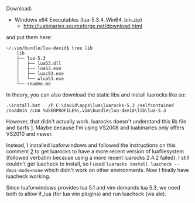Download:

* Windows x64 Executables (lua-5.3.4_Win64_bin.zip)
    * http://luabinaries.sourceforge.net/download.html

and put them here:

    ~/.vim/bundle/lua-david$ tree lib
        lib
        ├── lua-5.3
        │   ├── lua53.dll
        │   ├── lua53.exe
        │   ├── luac53.exe
        │   └── wlua53.exe
        └── readme.md


In theory, you can also download the static libs and install luarocks like so:

    .\install.bat   /P C:\david\apps\lua\luarocks-5.3 /selfcontained /noadmin /LUA %USERPROFILE%\.vim\bundle\lua-david\lib\lua-5.3

However, that didn't actually work. luarocks doesn't understand this lib file
and barfs [1]. Maybe because I'm using VS2008 and luabinaries only offers
VS2010 and newer.

Instead, I installed luaforwindows and followed the instructions on this
comment [2] to get luarocks to have a more recent version of luafilesystem
(followed verbatim because using a more recent luarocks 2.4.2 failed). I still
couldn't get luacheck to install, so I used `luarocks install luacheck
--deps-mode=none` which didn't work on other environments. Now I finally have
luacheck working.

Since luaforwindows provides lua 5.1 and vim demands lua 5.3, we need both to
allow if_lua (for lua vim plugins) and run luacheck (via ale).

[1]: https://github.com/keplerproject/luafilesystem/issues/82
[2]: https://github.com/rjpcomputing/luaforwindows/issues/80#issuecomment-193851597
